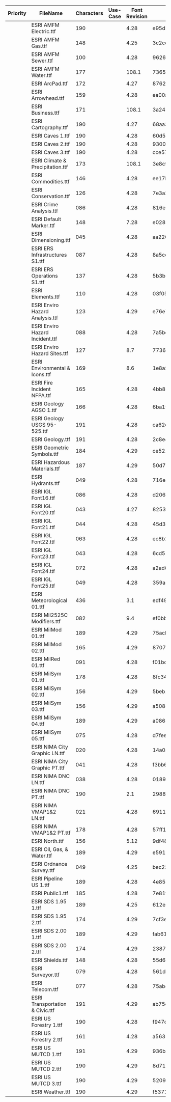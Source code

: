 | Priority | FileName                         | Characters | Use-Case | Font Revision | SHA256                                                           |
| -------- | -------------------------------- | ---------- | -------- | ------------- | ---------------------------------------------------------------- |
|          | ESRI AMFM Electric.ttf           | 190        |          | 4.28          | e95d696c6531b9b3c0807bdbfa5d8f7df00b5a2a7af5b13cf338d2c4875bfa9a |
|          | ESRI AMFM Gas.ttf                | 148        |          | 4.25          | 3c2ce422392b4aadc2673e5e8e29b4cf33a28c74749f75ecdf180faaa1095779 |
|          | ESRI AMFM Sewer.ttf              | 100        |          | 4.28          | 9626adc1b9b1e39d561b0e8a00239fc1ac7220c50e073ea31156496b1b282651 |
|          | ESRI AMFM Water.ttf              | 177        |          | 108.1         | 73650d4d9060ebb68db9001a4695a21f1b49e73812390c3a19531d7a4efbbf77 |
|          | ESRI ArcPad.ttf                  | 172        |          | 4.27          | 876267a5d8395ab96c721949712879d8b215b32ca520985225a039752c4877f1 |
|          | ESRI Arrowhead.ttf               | 159        |          | 4.28          | ea00a3567afa9ab81fce4860b8f75eabe3c4c11854dfd12cb8868a20d366b104 |
|          | ESRI Business.ttf                | 171        |          | 108.1         | 3a244302f32920898b39854f18ba7fecfb6137fcc6fdb63c45c46c441befd0ce |
|          | ESRI Cartography.ttf             | 190        |          | 4.27          | 68aa3f610ff7e94301c520803195394efd481b830c523b7a8d795d48612a20e3 |
|          | ESRI Caves 1.ttf                 | 190        |          | 4.28          | 60d502683dac245f74b7d8030b75e762b66954d0a926292e3fb42a5b144d5e86 |
|          | ESRI Caves 2.ttf                 | 190        |          | 4.28          | 930044b41e87e5dc1b67fbb620ab07b4b7eebd701a4eba73b49ee8551f7bcc9f |
|          | ESRI Caves 3.ttf                 | 190        |          | 4.28          | cce5733feb19667b79bfb8c8ca6ee228c2d3c2272f312b24a2230c4aa301a7f5 |
|          | ESRI Climate & Precipitation.ttf | 173        |          | 108.1         | 3e8c9d53793f702108d9e3e26be02ed6de0723166a8b38352feb0d6083b5c84a |
|          | ESRI Commodities.ttf             | 146        |          | 4.28          | ee17bd2cc3da3aa1031084fb61ab39e6bb35f86ee1f24a25373db2a2823a123b |
|          | ESRI Conservation.ttf            | 126        |          | 4.28          | 7e3a2cabd1b3de7d5a3fbfbb975e5c9afac1ea9a2fdff047e22f54badff9782e |
|          | ESRI Crime Analysis.ttf          | 086        |          | 4.28          | 816e841c8c02a852ecc481afca0cdc7f617f8f2602e43d811887ec210241ae02 |
|          | ESRI Default Marker.ttf          | 148        |          | 7.28          | e028060b132b7ef377532b43898517f7b4da910c981466de529308867c21624c |
|          | ESRI Dimensioning.ttf            | 045        |          | 4.28          | aa22079d8c58adca753b522eacb13a24bde5066ffb3fcda617382aa174c3837c 
|          | ESRI ERS Infrastructures S1.ttf  | 087        |          | 4.28          | 8a5ce3a2f63650caa78811468a3b218c9e453c5b81d3d7cbe81f5bbdf3dfbbee |
|          | ESRI ERS Operations S1.ttf       | 137        |          | 4.28          | 5b3b5ce42c076c9f497edf9250da110cd188f72d6f03ff9d3aaf5e0f867eb061 |
|          | ESRI Elements.ttf                | 110        |          | 4.28          | 03f05715e895cc37317c425c10ff3b690734b8a591d22072cd29aca59fe89fb7 |
|          | ESRI Enviro Hazard Analysis.ttf  | 123        |          | 4.29          | e76e7b98ae4e9f8995f43b18fbef4570bef92a90cab38186a4416a4e74b76754 |
|          | ESRI Enviro Hazard Incident.ttf  | 088        |          | 4.28          | 7a5bd2195e02d6ddd9f5cdb3738aa9752dbacd8ec050ab721e01aa64ec8b9d0d |
|          | ESRI Enviro Hazard Sites.ttf     | 127        |          | 8.7           | 7736790571c32cadc01ead562a696bac2dadbcd23d0da50775b2db247b12661d |
|          | ESRI Environmental & Icons.ttf   | 169        |          | 8.6           | 1e8a5c005f47cc061af7d2bc3142b6f26ff82935bce94bc508459afe6143c68e |
|          | ESRI Fire Incident NFPA.ttf      | 165        |          | 4.28          | 4bb88664a64defb382b7e3733c2d22466a597e2da8dd78a55a6c3d5d1f8f0192 |
|          | ESRI Geology AGSO 1.ttf          | 166        |          | 4.28          | 6ba19e45143704cf7d34338338321debb3316d0957bfa6463cb2e0399958eb00 |
|          | ESRI Geology USGS 95-525.ttf     | 191        |          | 4.28          | ca62c227f3a351279dc952d2e569d9d43744a468ac2a13d20f911c0b6e126b2d |
|          | ESRI Geology.ttf                 | 191        |          | 4.28          | 2c8e42201ef7f70bf9f644c70851afd3006cba6e6874a52db687645644dc210c |
|          | ESRI Geometric Symbols.ttf       | 184        |          | 4.29          | ce521da104016cf74ee09dfc07570909a1bac15c3ca0192495c71fd38d805f73 |
|          | ESRI Hazardous Materials.ttf     | 187        |          | 4.29          | 50d77ea163c9c58dc942530c48bb354e1109c14179668a91fe5552ca181827a5 |
|          | ESRI Hydrants.ttf                | 049        |          | 4.28          | 716e4749df41607453f6c9625e3de1ad8c4ce9451496ed5980d7aee46991d75e |
|          | ESRI IGL Font16.ttf              | 086        |          | 4.28          | d206a31ab39d7f17771addb1fc22c263dc59700a5942cb461ce4c1146f81fbc7 |
|          | ESRI IGL Font20.ttf              | 043        |          | 4.27          | 8253742c566e862ae3f9c59ac2c036dc8b3151e979f141560b33b5352177f0af |
|          | ESRI IGL Font21.ttf              | 044        |          | 4.28          | 45d34daaa1a2bb5ec13f0ba8a3ad164408d1cfccb130a03b7f895311f9f576cc |
|          | ESRI IGL Font22.ttf              | 063        |          | 4.28          | ec8b1167b80441d19f2bd602668bdb512ec321f1f6531fb8a06789f9f2ddf36c |
|          | ESRI IGL Font23.ttf              | 043        |          | 4.28          | 6cd522c511592348607ee471569fbacae2ec431368356b91531b4ae3e42b393f |
|          | ESRI IGL Font24.ttf              | 072        |          | 4.28          | a2ad6a48e6ac9a8b1dee206a0ee67fbe2e37cad4c71fa6460699d0b92a04e828 |
|          | ESRI IGL Font25.ttf              | 049        |          | 4.28          | 359ac84547cc61b51e69a0d8ea451403e0ad1f59832e942355ff01cf3d230631 |
|          | ESRI Meteorological 01.ttf       | 436        |          | 3.1           | edf49a81ddd0a6a37bff304f2679c085416d5b49d2c72ef115a0db390a1c40b8 |
|          | ESRI Mil2525C Modifiers.ttf      | 082        |          | 9.4           | ef0bbac6baceb6cac99dba491135bb837ebee6be188858c93a6b3c39424e5101 |
|          | ESRI MilMod 01.ttf               | 189        |          | 4.29          | 75acbeea97739bf6a9e159c9295ab46a768d63373220400b6e17a5b321396725 |
|          | ESRI MilMod 02.ttf               | 165        |          | 4.29          | 8707f0147727f63e3a59d671a5e922db2e5653556e183df68c211249c5b08c4c |
|          | ESRI MilRed 01.ttf               | 091        |          | 4.28          | f01bd4f58376b593be003cefb28beab7c1ff0aac5a78b93e690c6c19049d225d |
|          | ESRI MilSym 01.ttf               | 178        |          | 4.28          | 8fc34a87d1af3dc968e0d949099779c2f2a79a29c7e36cacdd736677aedb4fb3 |
|          | ESRI MilSym 02.ttf               | 156        |          | 4.29          | 5beb199b9e0f323c7ac40691e6d428786c796cd15a4bdf4d17348983c3472708 |
|          | ESRI MilSym 03.ttf               | 156        |          | 4.29          | a508e277084dfadcd49a6e8955ada858641a90ce280a89ec4138ff3237118f9e |
|          | ESRI MilSym 04.ttf               | 189        |          | 4.29          | a086ebac439a88662a9406d1a21da09d1e8c6b857d46e545da942a8129f9b944 |
|          | ESRI MilSym 05.ttf               | 075        |          | 4.28          | d7fee668ec77576ddd835a26d591ed420e7c30e0363846cfca52e6327235732f |
|          | ESRI NIMA City Graphic LN.ttf    | 020        |          | 4.28          | 14a0a52030ba6d1df18d40e8ad3edc96d1d36de1e6382b71e8de45c25e830ec3 |
|          | ESRI NIMA City Graphic PT.ttf    | 041        |          | 4.28          | f3bb6af30d0bdec4da719529ea99d94ef890c1758541f2716ccefdc58f14b403 |
|          | ESRI NIMA DNC LN.ttf             | 038        |          | 4.28          | 0189e5fd19477afb0263a6e67cdf8e45302590b89a6ba55183b19f0fd8feb7f2 |
|          | ESRI NIMA DNC PT.ttf             | 190        |          | 2.1           | 29886d0f67e9ac8d406535568b76a64c72dbcc436e2c14c4223d6f4e367b2838 |
|          | ESRI NIMA VMAP1&2 LN.ttf         | 021        |          | 4.28          | 6911e236c4a6135770a1318196f31e38ae30923e381aa8216bd7c76b6786f1ba |
|          | ESRI NIMA VMAP1&2 PT.ttf         | 178        |          | 4.28          | 57ff1cadb772b2d846ce39caa0708c20e1217a20c798ca32e5e5f790814000e1 |
|          | ESRI North.ttf                   | 156        |          | 5.12          | 9df48121334dc1377e05928f71d2eb8e96e33d9b405bd0286d139721c5261398 |
|          | ESRI Oil, Gas, & Water.ttf       | 189        |          | 4.29          | e591233eb282af97e2b5e68cb39ce0399e4102cb6a109cccde82b722a1b16ae5 |
|          | ESRI Ordnance Survey.ttf         | 049        |          | 4.25          | bec22b41db694be07d412bc195fbe364a6766b7dff047ccd4213488de6731f9f |
|          | ESRI Pipeline US 1.ttf           | 189        |          | 4.28          | 4e858e07fa8540acffd4c83d85dfa1e9b0b7c3ae30e5736f4fbc6e24e01d20b5 |
|          | ESRI Public1.ttf                 | 185        |          | 4.28          | 7e81f92648b4e12ea2b9c4f5f82126c15de4fa29861b429fdcbb77e639bb94b1 |
|          | ESRI SDS 1.95 1.ttf              | 189        |          | 4.25          | 612e904e4936c6af5485f64ac92f39d881f2eb3cb9f584108af6098bdca1f054 |
|          | ESRI SDS 1.95 2.ttf              | 174        |          | 4.29          | 7cf3ebe079c0d11f4f5081e87a6a0aa5c92707b03ce39a08d25807dc99f8a5da |
|          | ESRI SDS 2.00 1.ttf              | 189        |          | 4.29          | fab61884c364ac9c9a97d7285cf15a6aa324e5b7d6a99e521a58c094172b32c9 |
|          | ESRI SDS 2.00 2.ttf              | 174        |          | 4.29          | 23874e00582886e5d8b61eca963157dddfa769bf75e8e217e92d20bd03c606ac |
|          | ESRI Shields.ttf                 | 148        |          | 4.28          | 55d6688529c222161575465617553819fe9c817fc3cfe63331aa643e96b61706 |
|          | ESRI Surveyor.ttf                | 079        |          | 4.28          | 561d7e0acf941f5a3268850df18d41cc28e00c9be0b03ca5e6118ee98444a086 |
|          | ESRI Telecom.ttf                 | 077        |          | 4.28          | 75ab4db12cc0127c856be023ab51b5c7158aa00bd924e95ac4bf2e62cf966560 |
|          | ESRI Transportation & Civic.ttf  | 191        |          | 4.29          | ab75c357054d82a00abf73f2a786927c8eb1cd24328e6f2c1c9d7f759508c46d |
|          | ESRI US Forestry 1.ttf           | 190        |          | 4.28          | f947d33842bfc063c8b51a45230a48c74a058028aa685f584d6fe5ecc8d44560 |
|          | ESRI US Forestry 2.ttf           | 161        |          | 4.28          | a563ec857777202ce36dbb22faf8c56d3036754678de79bb4ccb409fbbdb4d43 |
|          | ESRI US MUTCD 1.ttf              | 191        |          | 4.29          | 936b9586513e985bdc97532706a4380ea9c9aaea3c15786ade85dfbc06f0edf4 |
|          | ESRI US MUTCD 2.ttf              | 190        |          | 4.29          | 8d71e80e0862bb0a30c6c8ba831715c0f9a136b823335c5279f8140e4757c10d |
|          | ESRI US MUTCD 3.ttf              | 190        |          | 4.29          | 5209d8fdef118f4f5678fc95f4116f8fc2774c82a3584f37782f37eca57e1e8f |
|          | ESRI Weather.ttf                 | 190        |          | 4.29          | f537161dd6128e38d2156a3401c4346e8f47dd22aee9b621fbf6ac783faed80d |
